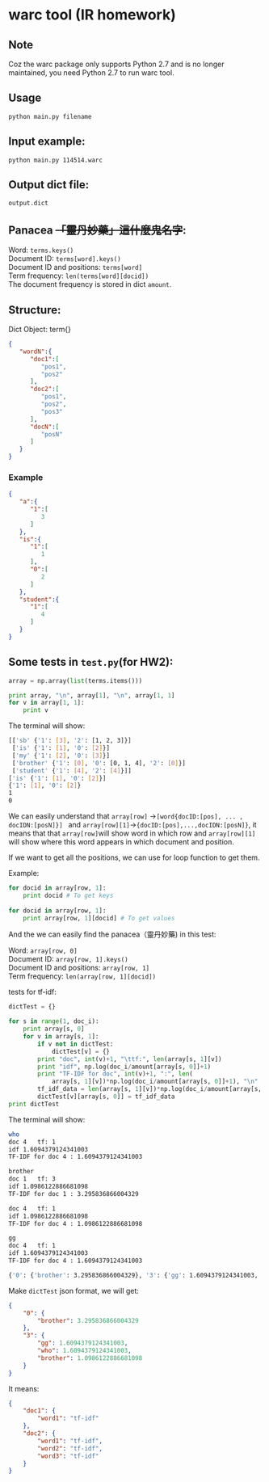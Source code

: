 # warc tool (IR homework)

## Note
Coz the warc package only supports Python 2.7 and is no longer maintained, you need Python 2.7 to run warc tool. 

## Usage
`python main.py filename`

## Input example:
`python main.py 114514.warc`

## Output dict file:
`output.dict`

## Panacea ~~「靈丹妙藥」這什麼鬼名字~~:
Word: `terms.keys()`<br/>
Document ID: `terms[word].keys()`<br/>
Document ID and positions: `terms[word]`<br/>
Term frequency: `len(terms[word][docid])`<br/>
The document frequency is stored in dict `amount`.

## Structure:
Dict Object: term{}
```json
{
   "wordN":{
      "doc1":[
         "pos1",
         "pos2"
      ],
      "doc2":[
         "pos1",
         "pos2",
         "pos3"
      ],
      "docN":[
         "posN"
      ]
   }
}
```

### Example

```json
{
   "a":{
      "1":[
         3
      ]
   },
   "is":{
      "1":[
         1
      ],
      "0":[
         2
      ]
   },
   "student":{
      "1":[
         4
      ]
   }
}
```

## Some tests in `test.py`(for HW2):
```python
array = np.array(list(terms.items()))

print array, "\n", array[1], "\n", array[1, 1]
for v in array[1, 1]:
    print v
```

The terminal will show:
```bash
[['sb' {'1': [3], '2': [1, 2, 3]}]
 ['is' {'1': [1], '0': [2]}]
 ['my' {'1': [2], '0': [3]}]
 ['brother' {'1': [0], '0': [0, 1, 4], '2': [0]}]
 ['student' {'1': [4], '2': [4]}]] 
['is' {'1': [1], '0': [2]}] 
{'1': [1], '0': [2]}
1
0
```

We can easily understand that `array[row]` ->`[word{docID:[pos], ... , docIDN:[posN]}] ` and `array[row][1]`->`{docID:[pos],...,docIDN:[posN]}`, it means that that `array[row]`will show word in which row and `array[row][1]` will show where this word appears in which document and position.</br>

If we want to get all the positions, we can use for loop function to get them.

Example:

```Python
for docid in array[row, 1]:
    print docid # To get keys
    
for docid in array[row, 1]:
    print array[row, 1][docid] # To get values
```



And the we can easily find the panacea（靈丹妙藥) in this test:

Word: `array[row, 0]`<br/>
Document ID: `array[row, 1].keys()`<br/>
Document ID and positions: `array[row, 1]`<br/>
Term frequency: `len(array[row, 1][docid])`<br/>

tests for tf-idf:

```python
dictTest = {}

for s in range(1, doc_i):
    print array[s, 0]
    for v in array[s, 1]:
        if v not in dictTest:
            dictTest[v] = {}
        print "doc", int(v)+1, "\ttf:", len(array[s, 1][v])
        print "idf", np.log(doc_i/amount[array[s, 0]]+1)
        print "TF-IDF for doc", int(v)+1, ":", len(
            array[s, 1][v])*np.log(doc_i/amount[array[s, 0]]+1), "\n"
        tf_idf_data = len(array[s, 1][v])*np.log(doc_i/amount[array[s, 0]]+1)
        dictTest[v][array[s, 0]] = tf_idf_data
print dictTest
```

The terminal will show:

```bash
who
doc 4   tf: 1
idf 1.6094379124341003
TF-IDF for doc 4 : 1.6094379124341003 

brother
doc 1   tf: 3
idf 1.0986122886681098
TF-IDF for doc 1 : 3.295836866004329 

doc 4   tf: 1
idf 1.0986122886681098
TF-IDF for doc 4 : 1.0986122886681098 

gg
doc 4   tf: 1
idf 1.6094379124341003
TF-IDF for doc 4 : 1.6094379124341003

{'0': {'brother': 3.295836866004329}, '3': {'gg': 1.6094379124341003, 'who': 1.6094379124341003, 'brother': 1.0986122886681098}}
```

Make `dictTest` json format, we will get:

```json
{
    "0": {
        "brother": 3.295836866004329
    }, 
    "3": {
        "gg": 1.6094379124341003, 
        "who": 1.6094379124341003, 
        "brother": 1.0986122886681098
    }
}
```

It means:

```json
{
    "doc1": {
        "word1": "tf-idf"
    }, 
    "doc2": {
        "word1": "tf-idf", 
        "word2": "tf-idf", 
        "word3": "tf-idf"
    }
}
```

